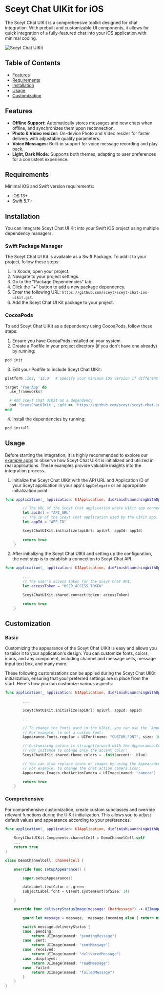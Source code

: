 # Sceyt Chat UIKit for iOS
The Sceyt Chat UIKit is a comprehensive toolkit designed for chat integration. With prebuilt and customizable UI components, it allows for quick integration of a fully-featured chat into your iOS application with minimal coding.

![Sceyt Chat UIKit](https://us-ohio-api.sceyt.com/user/api/v1/files/8lwox2ge93/cc7974d21fef0eee32fcce0abd1a16841b8828aabafbc808a0a12ad830090479b252b375cb4a93eac4f408950222/ios.webp)


## Table of Contents
* [Features](#features)
* [Requirements](#requirements)
* [Installation](#installation)
* [Usage](#usage)
* [Customization](#customization)

## Features
- **Offline Support:** Automatically stores messages and new chats when offline, and synchronizes them upon reconnection.
- **Photo & Video resizer:** On-device Photo and Video resizer for faster delivery with adjustable quality parameters.
- **Voice Messages:** Built-in support for voice message recording and play back.
- **Light, Dark Mode:**  Supports both themes, adapting to user preferences for a consistent experience.

## Requirements
Minimal iOS and Swift version requirements:
- iOS 13+
- Swift 5.7+

## Installation
You can integrate Sceyt Chat UI Kit into your Swift iOS project using multiple dependency managers.

### Swift Package Manager
The Sceyt Chat UI Kit is available as a Swift Package. To add it to your project, follow these steps:

1. In Xcode, open your project.
2. Navigate to your project settings.
3. Go to the "Package Dependencies" tab.
4. Click the "+" button to add a new package dependency.
5. Enter the following URL: `https://github.com/sceyt/sceyt-chat-ios-uikit.git`.
6. Add the Sceyt Chat UI Kit package to your project.

### CocoaPods
To add Sceyt Chat UIKit as a dependency using CocoaPods, follow these steps:

1. Ensure you have CocoaPods installed on your system.
2. Create a Podfile in your project directory (if you don't have one already) by running:

```bash
pod init
```

3. Edit your Podfile to include Sceyt Chat UIKit:

```ruby
platform :ios, '13.0'  # Specify your minimum iOS version if different

target 'YourApp' do
  use_frameworks!

  # Add Sceyt Chat UIKit as a dependency
  pod 'SceytChatUIKit', :git => 'https://github.com/sceyt/sceyt-chat-ios-uikit.git'
end
```

4. Install the dependencies by running:

```bash
pod install
```

## Usage

Before starting the integration, it is highly recommended to explore our [example apps](https://github.com/sceyt/sceyt-chat-ios-uikit/tree/main/Example) to observe how Sceyt Chat UIKit is initialized and utilized in real applications. These examples provide valuable insights into the integration process.

1. Initialize the Sceyt Chat UIKit with the API URL and Application ID of your Sceyt application in your app's `AppDelegate` or an appropriate initialization point:

```swift
func application(_ application: UIApplication, didFinishLaunchingWithOptions launchOptions: [UIApplication.LaunchOptionsKey: Any]?) -> Bool {

        // The URL of the Sceyt Chat application where UIKit app connects.
        let apiUrl = "API_URL"
        // The ID of the Sceyt Chat application used by the UIKit app.
        let appId = "APP_ID"

        SceytChatUIKit.initialize(apiUrl: apiUrl, appId: appId)
        
        return true
    }
```

2. After initializing the Sceyt Chat UIKit and setting up the configuration, the next step is to establish a connection to Sceyt Chat API.

```swift
func application(_ application: UIApplication, didFinishLaunchingWithOptions launchOptions: [UIApplication.LaunchOptionsKey: Any]?) -> Bool {
        
        ...
        // The user's access token for the Sceyt Chat API.
        let accessToken = "USER_ACCESS_TOKEN"

        SceytChatUIKit.shared.connect(token: accessToken)

        return true
    }
```

## Customization

### Basic
Customizing the appearance of the Sceyt Chat UIKit is easy and allows you to tailor it to your application's design. You can customize fonts, colors, icons, and any component, including channel and message cells, message input text box, and many more. 

These following customizations can be applied during the Sceyt Chat UIKit initialization, ensuring that your preferred settings are in place from the start. Here's how you can customize various aspects:

```swift
func application(_ application: UIApplication, didFinishLaunchingWithOptions launchOptions: [UIApplication.LaunchOptionsKey: Any]?) -> Bool {

        ...

        SceytChatUIKit.initialize(apiUrl: apiUrl, appId: appId)

        ...

        // To change the fonts used in the UIKit, you can use the `Appearance.Fonts` property.
        // For example, to set a custom font:
        Appearance.Fonts.regular = UIFont(name: "CUSTOM_FONT", size: 10)

        // Customizing colors is straightforward with the Appearance.Colors property.
        // FOr instance to change only the accent color:
        SceytChatUIKit.shared.theme.colors = .init(accent: .blue)

        // You can also replace icons or images by using the Appearance.Images property.
        // For example, to change the chat action camera icon:
        Appearance.Images.chatActionCamera = UIImage(named: "camera")

        return true
    }
```

### Comprehensive
For comprehensive customization, create custom subclasses and override relevant functions during the UIKit initialization. This allows you to adjust default values and appearance according to your preferences.

```swift
func application(_ application: UIApplication, didFinishLaunchingWithOptions launchOptions: [UIApplication.LaunchOptionsKey: Any]?) -> Bool {
    ...
    SceytChatUIKit.Components.channelCell = DemoChannelCell.self
    ...
    return true
}
```
```swift
class DemoChannelCell: ChannelCell {

    override func setupAppearance() {

        super.setupAppearance()

        dateLabel.textColor = .green
        subjectLabel.font = UIFont.systemFont(ofSize: 14)

    }

    override func deliveryStatusImage(message: ChatMessage?) -> UIImage? {

        guard let message = message, !message.incoming else { return nil }

        switch message.deliveryStatus {
        case .pending:
            return UIImage(named: "pendingMessage")
        case .sent:
            return UIImage(named: "sentMessage")
        case .received:
            return UIImage(named: "deliveredMessage")
        case .displayed:
            return UIImage(named: "readMessage")
        case .failed:
            return UIImage(named: "failedMessage")
        }
    }
}
```
